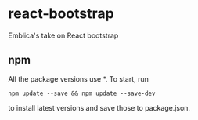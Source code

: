 # react-bootstrap
Emblica's take on React bootstrap

## npm
All the package versions use \*. To start, run
```
npm update --save && npm update --save-dev
```
to install latest versions and save those to package.json.
